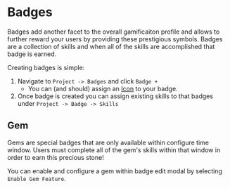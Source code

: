 # Badges

Badges add another facet to the overall gamificaiton profile and allows to further reward your users by providing these prestigious symbols. 
Badges are a collection of skills and when all of the skills are accomplished that badge is earned. 

Creating badges is simple: 
1. Navigate to ``Project -> Badges`` and click ``Badge +``
   - You can (and should) assign an [Icon](/dashboard/user-guide/icons.html) to your badge.
1. Once badge is created you can assign existing skills to that badges under ``Project -> Badge -> Skills``
 
## Gem

Gems are special badges that are only available within configure time window. 
Users must complete all of the gem's skills within that window in order to earn this precious stone!  

You can enable and configure a gem within badge edit modal by selecting ``Enable Gem Feature``. 
